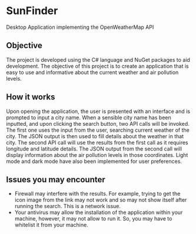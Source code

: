 # SunFinder
Desktop Application implementing the OpenWeatherMap API

## Objective
The project is developed using the C# language and NuGet packages to aid development.
The objective of this project is to create an application that is easy to use and 
informative about the current weather and air pollution levels.

## How it works
Upon opening the application, the user is presented with an interface and is prompted
to input a city name.
When a sensible city name has been inputted, and upon clicking the search button, two 
API calls will be invoked.
The first one uses the input from the user, searching current weather of the city.
The JSON output is then used to fill details about the weather in that city.
The second API call will use the results from the first call as it requires longitude
and latitude details.
The JSON output from the second call will display information about the air pollution
levels in those coordinates.
Light mode and dark mode have also been implemented for user preferences.

## Issues you may encounter
- Firewall may interfere with the results. For example, trying to get the icon image
from the link may not work and so may not show itself after running the search.
This is a network issue.
- Your antivirus may allow the installation of the application within your machine,
however, it may not allow to run it. So, you may have to whitelist it from your machine.
